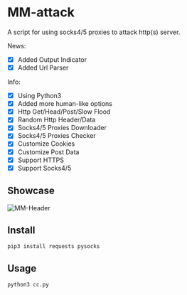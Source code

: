 # MM-attack
 A script for using socks4/5 proxies to attack http(s) server.

 News:
- [x] Added Output Indicator
- [x] Added Url Parser

 Info:
- [x] Using Python3
- [x] Added more human-like options
- [x] Http Get/Head/Post/Slow Flood
- [x] Random Http Header/Data
- [x] Socks4/5 Proxies Downloader
- [x] Socks4/5 Proxies Checker
- [x] Customize Cookies
- [x] Customize Post Data 
- [x] Support HTTPS
- [x] Support Socks4/5

## Showcase

![MM-Header](https://user-images.githubusercontent.com/56889513/137986298-8b7c8682-079e-4b38-a044-d2e571562399.JPG)


## Install

    pip3 install requests pysocks

## Usage

    python3 cc.py
    
